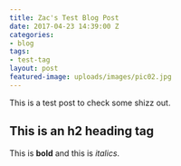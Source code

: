 ```yaml
---
title: Zac's Test Blog Post
date: 2017-04-23 14:39:00 Z
categories:
- blog
tags:
- test-tag
layout: post
featured-image: uploads/images/pic02.jpg
---
```


This is a test post to check some shizz out.

## This is an h2 heading tag

This is **bold** and this is *italics*.
